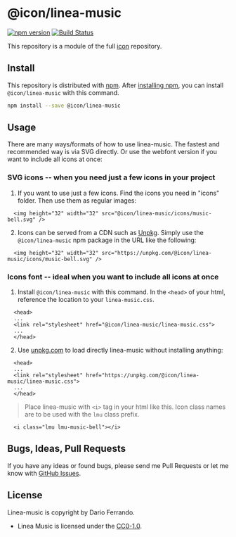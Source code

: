# @icon/linea-music

[![npm version](https://img.shields.io/npm/v/@icon/linea-music.svg)](https://www.npmjs.org/package/@icon/linea-music)
[![Build Status](https://travis-ci.org/icon/icon.svg?branch=master)](https://travis-ci.org/icon/icon)

This repository is a module of the full [icon][icon] repository.

## Install

This repository is distributed with [npm]. After [installing npm][install-npm], you can install `@icon/linea-music` with this command.

```bash
npm install --save @icon/linea-music
```

## Usage

There are many ways/formats of how to use linea-music. The fastest and recommended way is via SVG directly. Or use the webfont version if you want to include all icons at once:

### SVG icons -- when you need just a few icons in your project

  1. If you want to use just a few icons. Find the icons you need in "icons" folder. Then use them as regular images:

```
  <img height="32" width="32" src="@icon/linea-music/icons/music-bell.svg" />
```

  2. Icons can be served from a CDN such as [Unpkg][Unpkg]. Simply use the `@icon/linea-music` npm package in the URL like the following:

```
  <img height="32" width="32" src="https://unpkg.com/@icon/linea-music/icons/music-bell.svg" />
```

### Icons font -- ideal when you want to include all icons at once

  1. Install `@icon/linea-music` with this command. In the `<head>` of your html, reference the location to your `linea-music.css`.

```
  <head>
  ...
  <link rel="stylesheet" href="@icon/linea-music/linea-music.css">
  ...
  </head>
```

  2. Use [unpkg.com][Unpkg] to load directly linea-music without installing anything:

```
  <head>
  ...
  <link rel="stylesheet" href="https://unpkg.com/@icon/linea-music/linea-music.css">
  ...
  </head>
```

> Place linea-music with `<i>` tag in your html like this. Icon class names are to be used with the `lmu` class prefix.

```
  <i class="lmu lmu-music-bell"></i>
```


## Bugs, Ideas, Pull Requests

If you have any ideas or found bugs, please send me Pull Requests or let me know with [GitHub Issues][github issues].

## License

Linea-music is copyright by Dario Ferrando.

- Linea Music is licensed under the [CC0-1.0][license].

[license]: https://github.com/thecreation/icons/blob/master/modules/linea-music/LICENSE
[icon]: https://github.com/thecreation/icons
[npm]: https://www.npmjs.com/
[install-npm]: https://docs.npmjs.com/getting-started/installing-node
[sass]: http://sass-lang.com/
[github issues]: https://github.com/thecreation/icons/issues
[Unpkg]: https://unpkg.com